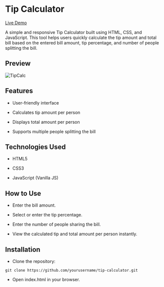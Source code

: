 # Tip Calculator

[Live Demo]()

A simple and responsive Tip Calculator built using HTML, CSS, and JavaScript. This tool helps users quickly calculate the tip amount and total bill based on the entered bill amount, tip percentage, and number of people splitting the bill.

## Preview

![TipCalc](/images/Tip-calculator.png)

## Features

- User-friendly interface

- Calculates tip amount per person

- Displays total amount per person

- Supports multiple people splitting the bill

## Technologies Used

- HTML5

- CSS3

- JavaScript (Vanilla JS)

## How to Use

- Enter the bill amount.

- Select or enter the tip percentage.

- Enter the number of people sharing the bill.

- View the calculated tip and total amount per person instantly.

## Installation

- Clone the repository:

```
git clone https://github.com/yourusername/tip-calculator.git
```

- Open index.html in your browser.
